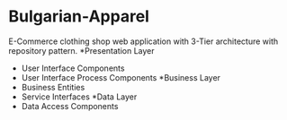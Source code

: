 # Bulgarian-Apparel
E-Commerce clothing shop web application with 3-Tier architecture with repository pattern.
*Presentation Layer
- User Interface Components
- User Interface Process Components
*Business Layer
- Business Entities
- Service Interfaces
*Data Layer
- Data Access Components
